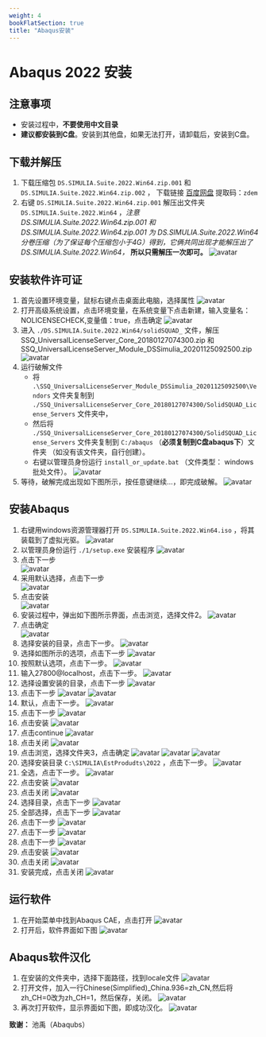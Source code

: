 ```yaml
---
weight: 4
bookFlatSection: true
title: "Abaqus安装"
---
```


# Abaqus 2022 安装

## 注意事项 

- 安装过程中，**不要使用中文目录**
- **建议都安装到C盘**。安装到其他盘，如果无法打开，请卸载后，安装到C盘。


## 下载并解压
1. 下载压缩包 `DS.SIMULIA.Suite.2022.Win64.zip.001` 和 `DS.SIMULIA.Suite.2022.Win64.zip.002` ，  下载链接 [百度网盘](https://pan.baidu.com/s/1PsngafqtjtIT50FucetsCg?pwd=zdem) 提取码：`zdem` 
2. 右键 `DS.SIMULIA.Suite.2022.Win64.zip.001` 解压出文件夹`DS.SIMULIA.Suite.2022.Win64` ，*注意 DS.SIMULIA.Suite.2022.Win64.zip.001 和 DS.SIMULIA.Suite.2022.Win64.zip.001 为 DS.SIMULIA.Suite.2022.Win64 分卷压缩（为了保证每个压缩包小于4G）得到，它俩共同出现才能解压出了 DS.SIMULIA.Suite.2022.Win64，* **所以只需解压一次即可。**
	![avatar](02.png)
	
## 安装软件许可证

1. 首先设置环境变量，鼠标右键点击桌面此电脑，选择属性
	![avatar](03.png)
2. 打开高级系统设置，点击环境变量，在系统变量下点击新建，输入变量名：NOLICENSECHECK,变量值：true，点击确定
	![avatar](04.png)
3. 进入 `./DS.SIMULIA.Suite.2022.Win64/solidSQUAD_` 文件，解压 SSQ_UniversalLicenseServer_Core_20180127074300.zip 和 SSQ_UniversalLicenseServer_Module_DSSimulia_20201125092500.zip
	![avatar](05.png)	
4. 运行破解文件
	- 将 `.\SSQ_UniversalLicenseServer_Module_DSSimulia_20201125092500\Vendors` 文件夹复制到  `./SSQ_UniversalLicenseServer_Core_20180127074300/SolidSQUAD_License_Servers` 文件夹中，
	- 然后将  `./SSQ_UniversalLicenseServer_Core_20180127074300/SolidSQUAD_License_Servers` 文件夹复制到 `C:/abaqus` （**必须复制到C盘abaqus下**）文件夹 （如没有该文件夹，自行创建）。
	- 右键以管理员身份运行 `install_or_update.bat` （文件类型： windows批处文件）。
	![avatar](07.png)
5. 等待，破解完成出现如下图所示，按任意键继续...，即完成破解。
	![avatar](08.png)

## 安装Abaqus
1. 右键用windows资源管理器打开 `DS.SIMULIA.Suite.2022.Win64.iso` ，将其装载到了虚拟光驱。
	![avatar](09.png)
2. 以管理员身份运行 `./1/setup.exe` 安装程序
	![avatar](11.png)  
3. 点击下一步  
	![avatar](12.png)
4. 采用默认选择，点击下一步  
	![avatar](13.png)
5. 点击安装  
	![avatar](14.png)
6. 安装过程中，弹出如下图所示界面，点击浏览，选择文件2。
	![avatar](15.png)
7. 点击确定  
	![avatar](16.png)
8. 选择安装的目录，点击下一步。
	![avatar](17.png)
9. 选择如图所示的选项，点击下一步
	![avatar](18.png)
10. 按照默认选项，点击下一步。
	![avatar](19.png)
11. 输入27800@localhost，点击下一步。
	![avatar](20.png)
12. 选择设置安装的目录，点击下一步
	![avatar](21.png)
13. 点击下一步
	![avatar](22.png)
	![avatar](23.png)
14. 默认，点击下一步。
	![avatar](24.png)
15. 点击下一步
	![avatar](25.png)
16. 点击安装
	![avatar](26.png)
17. 点击continue
	![avatar](27.png)
18. 点击关闭
	![avatar](28.png)
19. 点击浏览，选择文件夹3，点击确定
	![avatar](29.png)
	![avatar](30.png)
	![avatar](31.png)
20. 选择安装目录 `C:\SIMULIA\EstProdudts\2022` ，点击下一步。
	![avatar](32.png)
21. 全选，点击下一步。
	![avatar](33.png)
22. 点击安装
	![avatar](34.png)
23. 点击关闭
	![avatar](35.png)
24. 选择目录，点击下一步
	![avatar](36.png)
25. 全部选择，点击下一步
	![avatar](37.png)
26. 点击下一步
	![avatar](38.png)
27. 点击下一步
	![avatar](39.png)
28. 点击下一步
	![avatar](40.png)
29. 点击安装
	![avatar](41.png)
30. 点击关闭
	![avatar](42.png)
31. 安装完成，点击关闭
	![avatar](43.png)
## 运行软件
1. 在开始菜单中找到Abaqus CAE，点击打开
	![avatar](44.png)
2. 打开后，软件界面如下图
	![avatar](45.png)
## Abaqus软件汉化
1. 在安装的文件夹中，选择下面路径，找到locale文件
	![avatar](46.png)
2. 打开文件，加入一行Chinese(Simplified)_China.936=zh_CN,然后将zh_CH=0改为zh_CH=1，然后保存，关闭。
	![avatar](47.png)
3. 再次打开软件，显示界面如下图，即成功汉化。
	![avatar](48.png)


**致谢：** 池禹（Abaqubs）